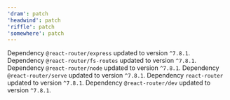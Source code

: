 ```yaml
---
'dram': patch
'headwind': patch
'riffle': patch
'somewhere': patch
---
```

Dependency `@react-router/express` updated to version `^7.8.1`. Dependency `@react-router/fs-routes` updated to version `^7.8.1`.
Dependency `@react-router/node` updated to version `^7.8.1`.
Dependency `@react-router/serve` updated to version `^7.8.1`.
Dependency `react-router` updated to version `^7.8.1`.
Dependency `@react-router/dev` updated to version `^7.8.1`.
